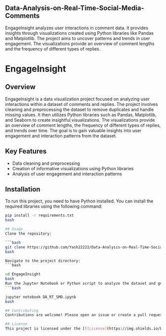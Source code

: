 ## Data-Analysis-on-Real-Time-Social-Media-Comments
EngageInsight analyzes user interactions in comment data. It provides insights through visualizations created using Python libraries like Pandas and Matplotlib. The project aims to uncover patterns and trends in user engagement. The visualizations provide an overview of comment lengths and the frequency of different types of replies.

# EngageInsight

## Overview

EngageInsight is a data visualization project focused on analyzing user interactions within a dataset of comments and replies. The project involves cleaning and preprocessing the dataset to remove duplicates and handle missing values. It then utilizes Python libraries such as Pandas, Matplotlib, and Seaborn to create insightful visualizations. The visualizations provide an overview of comment lengths, the frequency of different types of replies, and trends over time. The goal is to gain valuable insights into user engagement and interaction patterns from the dataset.

## Key Features
- Data cleaning and preprocessing
- Creation of informative visualizations using Python libraries
- Analysis of user engagement and interaction patterns

## Installation
To run this project, you need to have Python installed. You can install the required libraries using the following command:

```bash
pip install -r requirements.txt
bash

## Usage
Clone the repository:

```bash
git clone https://github.com/Yash22222/Data-Analysis-on-Real-Time-Social-Media-Comments.git
bash

Navigate to the project directory:
```bash

cd EngageInsight
bash
Run the Jupyter Notebook or Python script to analyze the dataset and generate visualizations:
```bash

jupyter notebook DA_RT_SMD.ipynb
bash

## Contributing
Contributions are welcome! Please open an issue or create a pull request if you have suggestions or improvements.

## License
This project is licensed under the [![License](https://img.shields.io/badge/License-MIT-blue.svg)](https://opensource.org/licenses/MIT).
